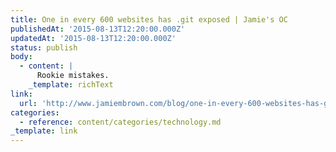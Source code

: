 ```yaml
---
title: One in every 600 websites has .git exposed | Jamie's OC
publishedAt: '2015-08-13T12:20:00.000Z'
updatedAt: '2015-08-13T12:20:00.000Z'
status: publish
body:
  - content: |
      Rookie mistakes.
    _template: richText
link:
  url: 'http://www.jamiembrown.com/blog/one-in-every-600-websites-has-git-exposed/'
categories:
  - reference: content/categories/technology.md
_template: link
---
```



